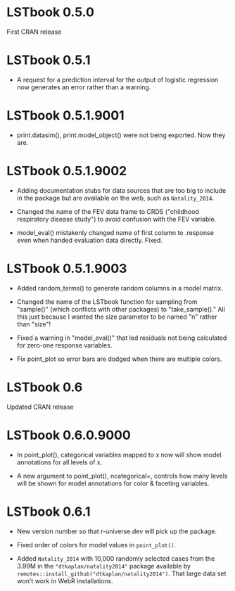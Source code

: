 # LSTbook 0.5.0

First CRAN release

# LSTbook 0.5.1

* A request for a prediction interval for the output of logistic regression now generates an error rather than a warning.

# LSTbook 0.5.1.9001

* print.datasim(), print.model_object() were not being exported. Now they are.

# LSTbook 0.5.1.9002

* Adding documentation stubs for data sources that are too big to include in the package but are available on the web, such as `Natality_2014`. 

* Changed the name of the FEV data frame to CRDS ("childhood respiratory disease study") to avoid confusion with the FEV variable.

* model_eval() mistakenly changed name of first column to .response even when handed evaluation data directly. Fixed.

# LSTbook 0.5.1.9003

* Added random_terms() to generate random columns in a model matrix.

* Changed the name of the LSTbook function for sampling from "sample()" (which conflicts with other packages) to "take_sample()." All this just because I wanted the size parameter to be named "n" rather than "size"!

* Fixed a warning in "model_eval()" that led residuals not being calculated for zero-one response variables.

* Fix point_plot so error bars are dodged when there are multiple colors.

# LSTbook 0.6

Updated CRAN release 

# LSTbook 0.6.0.9000

* In point_plot(), categorical variables mapped to x now will show model annotations for all levels of x.

* A new argument to point_plot(), ncategorical=, controls how many levels will be shown for model annotations for color & faceting 
variables.

# LSTbook 0.6.1

* New version number so that r-universe.dev will pick up the package.

* Fixed order of colors for model values in `point_plot()`.

* Added `Natality_2014` with 10,000 randomly selected cases from the 3.99M in the `"dtkaplan/natality2014"`
package available by `remotes::install_github("dtkaplan/natality2014")`. That large data set
won't work in WebR installations.


